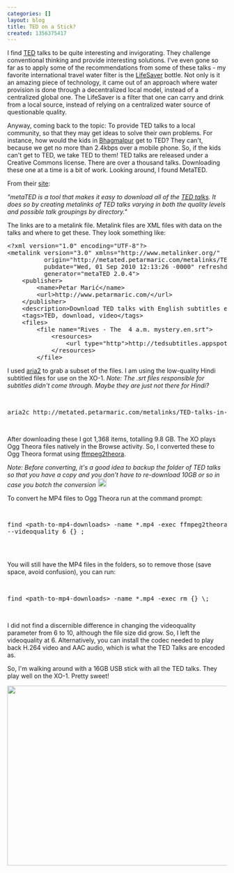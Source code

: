 ```yaml
---
categories: []
layout: blog
title: TED on a Stick?
created: 1356375417
---
```

<p>I find <a href="http://www.ted.com" target="_blank">TED</a> talks to be quite interesting and invigorating. They challenge conventional thinking and provide interesting solutions. I&#39;ve even gone so far as to apply some of the recommendations from some of these talks - my favorite international travel water filter is the <a href="http://www.ted.com/talks/michael_pritchard_invents_a_water_filter.html" target="_blank">LifeSaver</a> bottle. Not only is it an amazing piece of technology, it came out of an approach where water provision is done through a decentralized local model, instead of a centralized global one. The LifeSaver is a filter that one can carry and drink from a local source, instead of relying on a centralized water source of questionable quality.</p>
<p>Anyway, coming back to the topic: To provide TED talks to a local community, so that they may get ideas to solve their own problems. For instance, how would the kids in <a href="http://bhagmalpur.wordpress.com" target="_blank">Bhagmalpur</a> get to TED? They can&#39;t, because we get no more than 2.4kbps over a mobile phone. So, if the kids can&#39;t get to TED, we take TED to them! TED talks are released under a Creative Commons license. There are over a thousand talks. Downloading these one at a time is a bit of work. Looking around, I found MetaTED.</p>
<p>From their <a href="http://metated.petarmaric.com/" target="_blank">site</a>:</p>
<p class="rteindent1"><em>&quot;metaTED is a tool that makes it easy to download all of the <a href="http://www.ted.com/">TED talks</a>. It does so by creating metalinks of TED talks varying in both the quality levels and possible talk groupings by directory.&quot;</em></p>
<p>The links are to a metalink file. Metalink files are XML files with data on the talks and where to get these. They look something like:</p>
<pre class="rteindent1">
&lt;?xml version=&quot;1.0&quot; encoding=&quot;UTF-8&quot;?&gt;
&lt;metalink version=&quot;3.0&quot; xmlns=&quot;http://www.metalinker.org/&quot;
          origin=&quot;http://metated.petarmaric.com/metalinks/TED-talks-in-high-quality.en.metalink&quot; type=&quot;dynamic&quot;
          pubdate=&quot;Wed, 01 Sep 2010 12:13:26 -0000&quot; refreshdate=&quot;Wed, 19 Dec 2012 02:00:10 -0000&quot;
          generator=&quot;metaTED 2.0.4&quot;&gt;
    &lt;publisher&gt;
        &lt;name&gt;Petar Marić&lt;/name&gt;
        &lt;url&gt;http://www.petarmaric.com/&lt;/url&gt;
    &lt;/publisher&gt;
    &lt;description&gt;Download TED talks with English subtitles encoded in high quality&lt;/description&gt;
    &lt;tags&gt;TED, download, video&lt;/tags&gt;
    &lt;files&gt;
        &lt;file name=&quot;Rives - The  4 a.m. mystery.en.srt&quot;&gt;
            &lt;resources&gt;
                &lt;url type=&quot;http&quot;&gt;http://tedsubtitles.appspot.com/getsubtitles?langcode=en&amp;amp;tedurl=http://www.ted.com/talks/rives_on_4_a_m.html&lt;/url&gt;
            &lt;/resources&gt;
        &lt;/file&gt;</pre>
<p>I used <a href="http://aria2.sourceforge.net/" target="_blank">aria2</a> to grab a subset of the files. I am using the low-quality Hindi subtitled files for use on the XO-1. <em>Note: The .srt files responsible for subtitles didn&#39;t come through.</em> <em>Maybe they are just not there for Hindi?</em></p>
<p>&nbsp;</p>
<pre class="rteindent1">
aria2c http://metated.petarmaric.com/metalinks/TED-talks-in-standard-quality.hi.metalink</pre>
<p>&nbsp;</p>
<p>After downloading these I got 1,368 items, totalling 9.8 GB. The XO plays Ogg Theora files natively in the Browse activity. So, I converted these to Ogg Theora format using <a href="http://v2v.cc/~j/ffmpeg2theora/" target="_blank">ffmpeg2theora</a>.</p>
<p><em>Note: Before converting, it&#39;s a good idea to backup the folder of TED talks so that you have a copy and you don&#39;t have to re-download 10GB or so in case you botch the conversion </em><img alt="smiley" height="20" src="{{ site.baseurl }}/sites/all/libraries/ckeditor/plugins/smiley/images/regular_smile.gif" title="smiley" width="20" /></p>
<p>To convert he MP4 files to Ogg Theora run at the command prompt:</p>
<pre class="rteindent1">

find &lt;path-to-mp4-downloads&gt; -name *.mp4 -exec ffmpeg2theora --videoquality 6 {} \;
</pre>
<p>&nbsp;</p>
<p>You will still have the MP4 files in the folders, so to remove those (save space, avoid confusion), you can run:</p>
<p>&nbsp;</p>
<pre class="rteindent1">
find &lt;path-to-mp4-downloads&gt; -name *.mp4 -exec rm {} \;</pre>
<p>&nbsp;</p>
<p>I did not find a discernible difference in changing the videoquality parameter from 6 to 10, although the file size did grow. So, I left the videoquality at 6. Alternatively, you can install the codec needed to play back H.264 video and AAC audio, which is what the TED Talks are encoded as.</p>
<p>So, I&#39;m walking around with a 16GB USB stick with all the TED talks. They play well on the XO-1. Pretty sweet!</p>
<p><img alt="" src="{{ site.baseurl }}/sites/default/files/u8/20121224_093559.jpg" style="width: 550px; height: 413px;" /></p>
